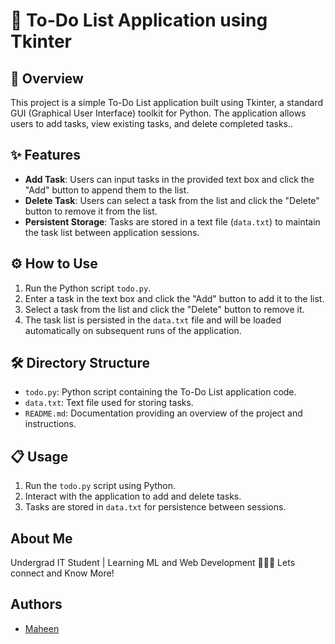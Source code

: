 
# 📝 To-Do List Application using Tkinter

## 🚀 Overview
This project is a simple To-Do List application built using Tkinter, a standard GUI (Graphical User Interface) toolkit for Python. The application allows users to add tasks, view existing tasks, and delete completed tasks..

## ✨ Features
- **Add Task**: Users can input tasks in the provided text box and click the "Add" button to append them to the list.
- **Delete Task**: Users can select a task from the list and click the "Delete" button to remove it from the list.
- **Persistent Storage**: Tasks are stored in a text file (`data.txt`) to maintain the task list between application sessions.

## ⚙️ How to Use
1. Run the Python script `todo.py`.
2. Enter a task in the text box and click the "Add" button to add it to the list.
3. Select a task from the list and click the "Delete" button to remove it.
4. The task list is persisted in the `data.txt` file and will be loaded automatically on subsequent runs of the application.

## 🛠️ Directory Structure
- `todo.py`: Python script containing the To-Do List application code.
- `data.txt`: Text file used for storing tasks.
- `README.md`: Documentation providing an overview of the project and instructions.

## 📋 Usage
1. Run the `todo.py` script using Python.
2. Interact with the application to add and delete tasks.
3. Tasks are stored in `data.txt` for persistence between sessions.

## About Me
Undergrad IT Student | Learning ML and Web Development 👨‍💻🙌
Lets connect and Know More!

## Authors
- [Maheen](https://github.com/maheenfatima29)
